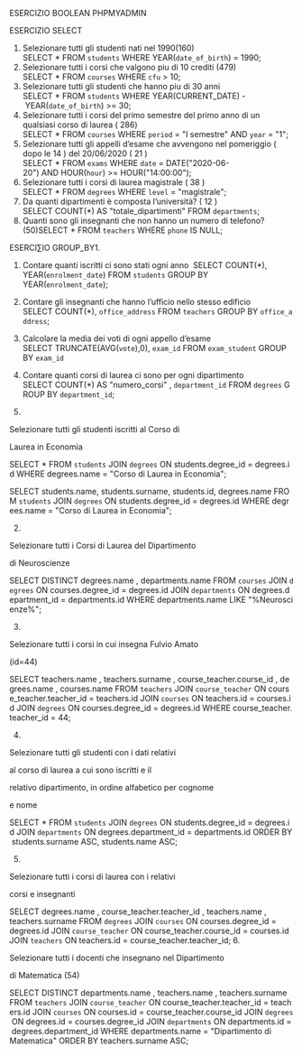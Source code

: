 ESERCIZIO BOOLEAN PHPMYADMIN	


ESERCIZIO SELECT

1. Selezionare tutti gli studenti nati nel 1990(160) SELECT * FROM `students` WHERE YEAR(`date_of_birth`) = 1990; 
2. Selezionare tutti i corsi che valgono piu di 10 crediti (479) SELECT * FROM `courses` WHERE `cfu` > 10; 
3. Selezionare tutti gli studenti che hanno piu di 30 anni  SELECT * FROM `students` WHERE YEAR(CURRENT_DATE) - YEAR(`date_of_birth`) >= 30; 
4. Selezionare tutti i corsi del primo semestre del primo anno di un qualsiasi corso di laurea ( 286) SELECT * FROM `courses` WHERE `period` = "I semestre" AND `year` = "1"; 
5. Selezionare tutti gli appelli d’esame che avvengono nel pomeriggio ( dopo le 14 ) del 20/06/2020 ( 21 ) SELECT * FROM `exams` WHERE `date` = DATE("2020-06-20") AND HOUR(`hour`) >= HOUR("14:00:00"); 
6. Selezionare tutti i corsi di laurea magistrale ( 38 ) SELECT * FROM `degrees` WHERE `level` = "magistrale"; 
7. Da quanti dipartimenti è composta l’università? ( 12 ) SELECT COUNT(*) AS "totale_dipartimenti" FROM `departments`; 
8. Quanti sono gli insegnanti che non hanno un numero di telefono?  (50)SELECT * FROM `teachers` WHERE `phone` IS NULL; 

ESERCI∑IO GROUP_BY1. 


1. Contare quanti iscritti ci sono stati ogni anno 
SELECT COUNT(*), YEAR(`enrolment_date`) FROM `students` GROUP BY YEAR(`enrolment_date`);

2. Contare gli insegnanti che hanno l’ufficio nello stesso edificio
SELECT COUNT(*), `office_address` FROM `teachers` GROUP BY `office_address`;

3. Calcolare la media dei voti di ogni appello d’esame
SELECT TRUNCATE(AVG(`vote`),0), `exam_id` FROM `exam_student` GROUP BY `exam_id`

4. Contare quanti corsi di laurea ci sono per ogni dipartimento
SELECT COUNT(*) AS "numero_corsi" , `department_id` FROM `degrees` GROUP BY `department_id`; 


1.
 
Selezionare tutti gli studenti iscritti al Corso di
 
Laurea in Economia

SELECT * FROM `students` JOIN `degrees` ON students.degree_id = degrees.id WHERE degrees.name = "Corso di Laurea in Economia";


SELECT students.name, students.surname, students.id, degrees.name FROM `students` JOIN `degrees` ON students.degree_id = degrees.id WHERE degrees.name = "Corso di Laurea in Economia";





2.
 
Selezionare tutti i Corsi di Laurea del Dipartimento
 
di Neuroscienze

SELECT DISTINCT degrees.name , departments.name FROM `courses` JOIN `degrees` ON courses.degree_id = degrees.id JOIN `departments` ON degrees.department_id = departments.id WHERE departments.name LIKE "%Neuroscienze%";



3.
 
Selezionare tutti i corsi in cui insegna Fulvio Amato
 
(id=44)

SELECT teachers.name , teachers.surname , course_teacher.course_id , degrees.name , courses.name FROM `teachers` JOIN `course_teacher` ON course_teacher.teacher_id = teachers.id JOIN `courses` ON teachers.id = courses.id JOIN `degrees` ON courses.degree_id = degrees.id WHERE course_teacher.teacher_id = 44;


4.
 
Selezionare tutti gli studenti con i dati relativi
 
al corso di laurea a cui sono iscritti e il

relativo dipartimento, in ordine alfabetico per cognome
 
e nome

SELECT * FROM `students` JOIN `degrees` ON students.degree_id = degrees.id JOIN `departments` ON degrees.department_id = departments.id ORDER BY students.surname ASC, students.name ASC;

5.
 
Selezionare tutti i corsi di laurea con i relativi
 
corsi e insegnanti

SELECT degrees.name , course_teacher.teacher_id , teachers.name , teachers.surname 
FROM `degrees`
JOIN `courses` ON courses.degree_id = degrees.id
JOIN `course_teacher` ON course_teacher.course_id = courses.id 
JOIN `teachers` ON teachers.id = course_teacher.teacher_id;
6.
 
Selezionare tutti i docenti che insegnano nel Dipartimento
 
di Matematica (54)

SELECT DISTINCT departments.name , teachers.name , teachers.surname FROM `teachers` JOIN `course_teacher` ON course_teacher.teacher_id = teachers.id JOIN `courses` ON courses.id = course_teacher.course_id JOIN `degrees` ON degrees.id = courses.degree_id JOIN `departments` ON departments.id = degrees.department_id WHERE departments.name = "Dipartimento di Matematica" ORDER BY teachers.surname ASC;
